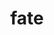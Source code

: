 ---
category: 4-letters
denotation: null
name: fate
reference_link: https://www.etymonline.com/word/fate
root_language: null
root_name: null
title: fate
type: free
word_sums:
- respelling: fate
  sum: 'Fate + '
---